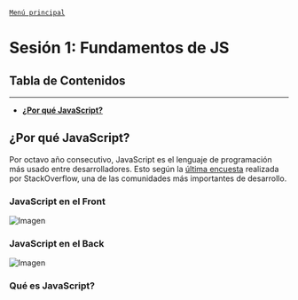 [`Menú principal`](../)

# Sesión 1: Fundamentos de JS
## Tabla de Contenidos

---

- **[¿Por qué JavaScript?](#por-qué-javascript)**



## ¿Por qué JavaScript?

Por octavo año consecutivo, JavaScript es el lenguaje de programación más usado entre desarrolladores. Esto según la [última encuesta](https://insights.stackoverflow.com/survey/2020#most-popular-technologies) realizada por StackOverflow, una de las comunidades más importantes de desarrollo.

### JavaScript en el Front
![Imagen](https://raw.githubusercontent.com/beduExpert/Programacion-JavaScript-Santander-2021/main/Sesion-01/assets/front-end.png)

### JavaScript en el Back

![Imagen](https://raw.githubusercontent.com/beduExpert/Programacion-JavaScript-Santander-2021/main/Sesion-01/assets/back-end.png)

### Qué es JavaScript?